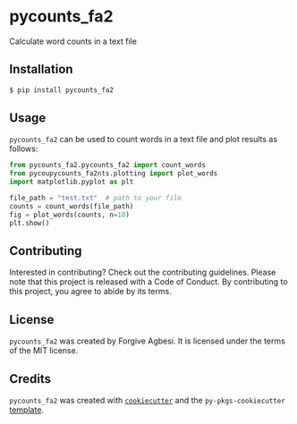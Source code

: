 # pycounts_fa2

Calculate word counts in a text file

## Installation

```bash
$ pip install pycounts_fa2
```

## Usage

`pycounts_fa2` can be used to count words in a text file and plot results
as follows:

```python
from pycounts_fa2.pycounts_fa2 import count_words
from pycoupycounts_fa2nts.plotting import plot_words
import matplotlib.pyplot as plt

file_path = "test.txt"  # path to your file
counts = count_words(file_path)
fig = plot_words(counts, n=10)
plt.show()
```

## Contributing

Interested in contributing? Check out the contributing guidelines. Please note that this project is released with a Code of Conduct. By contributing to this project, you agree to abide by its terms.

## License

`pycounts_fa2` was created by Forgive Agbesi. It is licensed under the terms of the MIT license.

## Credits

`pycounts_fa2` was created with [`cookiecutter`](https://cookiecutter.readthedocs.io/en/latest/) and the `py-pkgs-cookiecutter` [template](https://github.com/py-pkgs/py-pkgs-cookiecutter).
